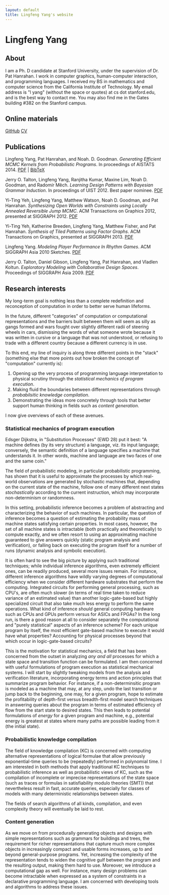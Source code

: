 ```yaml
---
layout: default
title: Lingfeng Yang's website
---
```


# Lingfeng Yang

## About

I am a Ph. D candidate at Stanford University, under the supervision of Dr. Pat Hanrahan. I work in computer graphics, human-computer interaction, and programming languages. I received my BS in mathematics and computer science from the California Institute of Technology. My email address is "l yang" (without the space or quotes) at cs dot stanford.edu, and is the best way to contact me. You may also find me in the Gates building #382 on the Stanford campus.

## Online materials

[GitHub](http://www.github.com/lfy)
[CV](./cv.pdf) 

## Publications

Lingfeng Yang, Pat Hanrahan, and Noah. D. Goodman. _Generating Efficient MCMC Kernels from Probabilistic Programs_. In proceedings of AISTATS 2014. [PDF](./shred.pdf) | [BibTeX](./shred.bibtex)

Jerry O. Talton, Lingfeng Yang, Ranjitha Kumar, Maxine Lim, Noah D. Goodman, and Radomír Měch. _Learning Design Patterns with Bayesian Grammar Induction_. In proceedings of UIST 2012. Best paper nominee. [PDF](./gi.pdf)

Yi-Ting Yeh, Lingfeng Yang, Matthew Watson, Noah D. Goodman, and Pat Hanrahan. _Synthesizing Open Worlds with Constraints using Locally Annealed Reversible Jump MCMC_. ACM Transactions on Graphics 2012, presented at SIGGRAPH 2012. [PDF](./owl.pdf)

Yi-Ting Yeh, Katherine Breeden, Lingfeng Yang, Matthew Fisher, and Pat Hanrahan. _Synthesis of Tiled Patterns using Factor Graphs_. ACM Transactions on Graphics, presented at SIGGRAPH 2013. [PDF](./tiles.pdf)

Lingfeng Yang. _Modeling Player Performance In Rhythm Games_. ACM SIGGRAPH Asia 2010 Sketches. [PDF](./rhythm.pdf)

Jerry O. Talton, Daniel Gibson, Lingfeng Yang, Pat Hanrahan, and Vladlen Koltun. _Exploratory Modeling with Collaborative Design Spaces_. Proceedings of SIGGRAPH Asia 2009. [PDF](./cds.pdf)

## Research interests

My long-term goal is nothing less than a complete redefinition and
reconception of computation in order to better serve human lifeforms.

In the future, different "categories" of computation or computational
representations and the barriers built between them will seem as silly as
gangs formed and wars fought over slightly different radii of steering wheels
in cars, dismissing the words of what someone wrote because it was written in
cursive or a language that was not understood, or refusing to trade with a
different country because a different currency is in use.

To this end, my line of inquiry is along three different points in the "stack"
(something else that more points out how broken the concept of "computation"
currently is):

1. Opening up the very process of programming language interpretation to physical scrutiny through the _statistical mechanics of program execution_.
2. Making fluid the boundaries between different representations through _probabilsitic knowledge compilation_.
3. Demonstrating the ideas more concretely through tools that better support human thinking in fields such as _content generation_. 

I now give overviews of each of these avenues.

### Statistical mechanics of program execution

Edsger Dijkstra, in "Substitution Processes" (EWD 28) put it best: "A machine
defines (by its very structure) a language, viz. its input language;
conversely, the semantic definition of a language specifies a machine that
understands it. In other words, machine and language are two faces of one and
the same coin."

The field of probabilistic modeling, in particular probabilistic programming,
has shown that it is useful to approximate the processes by which real-world
observations are generated by stochastic machines that, depending on the
current state of the machine, follow one of many different next states
_stochastically_ according to the current instruction, which may incorporate
non-determinism or randomness.

In this setting, probabilistic inference becomes a problem of abstracting and
characterizing the behavior of such machines. In particular, the question of
inference becomes a question of estimating the probability mass of machine
states satisfying certain properties. In most cases, however, the set of all
machine states is intractable (both practically and theoretically) to compute
exactly, and we often resort to using an approximating machine guaranteed to
give answers quickly (static program analysis and verification), or falling
back on executing the program itself for a number of runs (dynamic analysis
and symbolic execution).

It is often hard to see the big picture by applying such traditional
techniques; while individual inference algorithms, even extremely efficient
ones, can be readily produced, several more issues remain. For instance,
different inference algorithms have wildly varying degrees of computational
efficiency when we consider different hardware substrates that perform the
computing. Integrated circuits for performing general processing, such as
CPU's, are often much slower (in terms of real time taken to reduce variance
of an estimated value) than another logic-gate-based but highly specialized
circuit that also take much less energy to perform the same operations. What
kind of inference *should* general computing hardware such as CPUs and GPUs
perform versus for ASICs and FPGAs? In the long run, is there a good reason at
all to consider separately the computational and "purely statistical" aspects
of an inference scheme? For each unique program by itself, the most efficient
gate-based machine to execute it would have what properties? Accounting for
physical processes beyond that which occur in logic-gate-based circuits?

This is the motivation for statistical mechanics, a field that has been
concerned from the outset in analyzing *any and all* processes for which a
state space and transition function can be formulated. I am then concerned
with useful formulations of program execution as statistical mechanical
systems. I will start by slightly tweaking models from the analysis and
verification literature, incorporating energy terms and action principles that
summarize program behavior. For instance, if a non-determinsitic program is
modeled as a machine that may, at any step, undo the last transition or jump
back to the beginning, one may, for a given program, hope to estimate the
profitability of depth-first versus breadth-first model search techniques in
answering queries about the program in terms of estimated efficiency of flow
from the start state to desired states. This then leads to potential
formulations of _energy_ for a given program and machine, e.g., potential
energy is greatest at states where many paths are possible leading from it
(the initial state).

### Probabilistic knowledge compilation

The field of knowledge compilation (KC) is concerned with computing
alternative representations of logical formulae that allow previously
exponential-time queries to be (repeatedly) performed in polynomial time. I am
interested in both methods that apply traditional KC techniques to
probabilistic inference as well as probabilistic views of KC, such as the
compilation of incomplete or imprecise representations of the state space
(such as traces or formulas in satisfiability modulo theories (SMT)) that
nevertheless result in fast, accurate queries, especially for classes of
models with many deterministic relationships between states.

The fields of search algorithms of all kinds, compilation, and even complexity
theory will eventually be laid to rest.

### Content generation

As we move on from procedurally generating objects and designs with simple
representations such as grammars for buildings and trees, the requirement for
richer representations that capture much more complex objects in increasingly
compact and usable forms increases, up to and beyond general-purpose programs.
Yet, increasing the complexity of the representation tends to widen the
cognitive gulf between the program and the resulting output, making them hard
to use. Moreover, we introduce a computational gap as well. For instance, many
design problems can become intractable when expressed as a system of
constraints in a declarative programming language. I am concerned with
developing tools and algorithms to address these issues.

